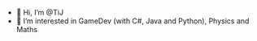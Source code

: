 - 👋 Hi, I’m @TiJ
- 👀 I’m interested in GameDev (with C#, Java and Python), Physics and Maths

<!---
TiJ-code/TiJ-code is a ✨ special ✨ repository because its `README.md` (this file) appears on your GitHub profile.
You can click the Preview link to take a look at your changes.
--->
